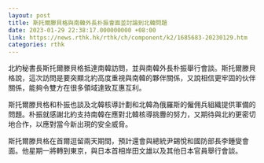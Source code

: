 ```yaml
---
layout: post
title: 斯托爾滕貝格與南韓外長朴振會面並討論到北韓問題
date: 2023-01-29 22:38:17.000000000 +08:00
link: https://news.rthk.hk/rthk/ch/component/k2/1685683-20230129.htm
categories: rthk
---
```


北約秘書長斯托爾滕貝格抵達南韓訪問，並與南韓外長朴振舉行會談。斯托爾滕貝格說，這次訪問是要突顯北約高度重視與南韓的夥伴關係，又說相信更牢固的伙伴關係，能夠令雙方在很多領域達致互惠互利。

斯托爾滕貝格和朴振也談及北韓核導計劃和北韓為俄羅斯的僱佣兵組織提供軍備的問題。朴振就感謝北約支持南韓在應對北韓核導挑釁的努力，又期待與北約更密切地合作，以應對當今新出現的安全威脅。

斯托爾滕貝格在首爾逗留兩天期間，預計還會與總統尹錫悅和國防部長李鍾燮會面。他星期一將轉到東京，與日本首相岸田文雄以及其他日本官員舉行會談。
